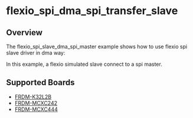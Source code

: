# flexio_spi_dma_spi_transfer_slave

## Overview
The flexio_spi_slave_dma_spi_master example shows how to use flexio spi slave driver in dma way:

In this example, a flexio simulated slave connect to a spi master.

## Supported Boards
- [FRDM-K32L2B](../../../../../_boards/frdmk32l2b/driver_examples/flexio/spi/dma_spi_transfer/slave/example_board_readme.md)
- [FRDM-MCXC242](../../../../../_boards/frdmmcxc242/driver_examples/flexio/spi/dma_spi_transfer/slave/example_board_readme.md)
- [FRDM-MCXC444](../../../../../_boards/frdmmcxc444/driver_examples/flexio/spi/dma_spi_transfer/slave/example_board_readme.md)
